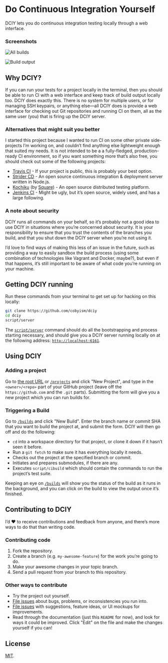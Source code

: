 # Do Continuous Integration Yourself

DCIY lets you do continuous integration testing locally through a web interface.

### Screenshots

![All builds](https://f.cloud.github.com/assets/296432/1341069/bfd8aec0-3641-11e3-81fb-663f6a181a07.png)

![Build output](https://f.cloud.github.com/assets/296432/1341355/b31f82a2-3647-11e3-8216-7a90a3512aa3.png)

## Why DCIY?

If you can run your tests for a project locally in the terminal, then you should
be able to run CI with a web interface and keep track of build output locally too.
DCIY does exactly this. There is no system for multiple users, or for managing SSH keypairs,
or anything else—all DCIY does is provide a web interface for checking out Git repositories
and running CI on them, all as the same user (you) that is firing up the DCIY server.

### Alternatives that might suit you better

I started this project because I wanted to run CI on some other private
side-projects I’m working on, and couldn’t find anything else lightweight
enough that suited my needs. It is not intended to be a a fully-fledged,
production-ready CI environment, so if you want something more that’s also free,
you should check out some of the following projects:

- [Travis CI](https://travis-ci.org/) - If your project is public, this is probably your best option.
- [Strider CD](http://stridercd.com/) - An open source continuous integration & deployment server written in Node.js.
- [Kochiku](https://github.com/square/kochiku) (by [Square](https://squareup.com/)) - An open source distributed testing platform.
- [Jenkins CI](http://jenkins-ci.org/) - Might be ugly, but it’s open source, widely used, and has a large following.

### A note about security

DCIY runs all commands on your behalf, so it’s probably not a good idea to
use DCIY in situations where you’re concerned about security. It is your
responsibility to ensure that you trust the contents of the branches you build,
and that you shut down the DCIY server when you’re not using it.

I’d love to find ways of making this less of an issue in the future, such as
providing a way to easily sandbox the build process (using some combination of
technologies like Vagrant and Docker, maybe?), but even if that happens, it’s
still important to be aware of what code you’re running on your machine.

## Getting DCIY running

Run these commands from your terminal to get set up for hacking on this locally:

```sh
git clone https://github.com/cobyism/dciy
cd dciy
script/server
```

The [`script/server`](./script/server) command should do all the bootstrapping and
process starting necessary, and should give you a DCIY server running locally on
at the following address: [`http://localhost:6161`](http://localhost:6161).

## Using DCIY

### Adding a project

Go to [the root URL](http://localhost:6161/) or [`/projects`](http://localhost:6161/projects)
and click "New Project", and type in the `<owner>/<repo>` part of your GitHub project
(leave off the `https://github.com` and the `.git` parts). Submitting the form will
give you a new project which you can run builds for.

### Triggering a Build

Go to [`/builds`](http://localhost:6161/builds) and click "New Build". Enter the
branch name or commit SHA that you want to build the project at, and submit the form.
DCIY will then go off and do the following:

- `cd` into a workspace directory for that project, or clone it down if it hasn’t seen it before.
- Run a `git fetch` to make sure it has everything locally it needs.
- Checks out the project at the specified branch or commit.
- Initiates and prepares submodules, if there are any.
- Executes `script/cibuild` which should contain the commands to run the project’s test suite.

Keeping an eye on [`/builds`](http://localhost:6161/builds) will show you the status of the build
as it runs in the background, and you can click on the build to view the output once it’s finished.

## Contributing to DCIY

I’d :heart: to receive contributions and feedback from anyone,
and there’s more ways to do that than writing code.

### Contributing code

1. Fork the repository.
2. Create a branch (e.g. `my-awesome-feature`) for the work you’re going to do.
3. Make your awesome changes in your topic branch.
4. Send a pull request from your branch to this repository.

### Other ways to contribute

- Try the project out yourself.
- [File issues](https://github.com/cobyism/dciy/issues/new) about bugs, problems, or inconsistencies you run into.
- [File issues](https://github.com/cobyism/dciy/issues/new) with suggestions, feature ideas, or UI mockups for improvements.
- Read through the documentation (just this `README` for now), and look for ways it could be improved. Click "Edit" on the file and make the changes yourself if you can!

## License

[MIT](./LICENSE).
